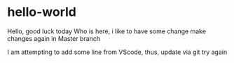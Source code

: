 # hello-world

Hello, good luck today
Who is here, i like to have some change
make changes again in Master branch

I am attempting to add some line from VScode, thus, update via git 
try again
